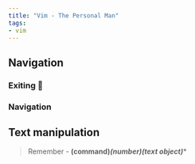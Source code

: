 ```yaml
---
title: "Vim - The Personal Man"
tags:
- vim
---
```


## Navigation 
### Exiting 👻


### Navigation



## Text manipulation



> Remember - **(command)*(number)(text object)****






